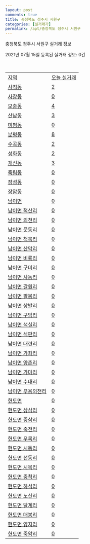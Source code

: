 ```yaml
---
layout: post
comments: true
title: 충청북도 청주시 서원구
categories: [실거래가]
permalink: /apt/충청북도 청주시 서원구
---
```


충청북도 청주시 서원구 실거래 정보

2021년 07월 15일 등록된 실거래 정보: 0건

<script type="text/javascript">
  google.charts.load('current', {'packages':['corechart']});
  google.charts.setOnLoadCallback(drawChart);

  function drawChart() {
    var data = google.visualization.arrayToDataTable([['거래일', '매매', '전월세', '전매'], ['20-07', 100, 103, 26], ['20-08', 179, 199, 48], ['20-09', 183, 181, 28], ['20-10', 235, 172, 68], ['20-11', 428, 218, 98], ['20-12', 524, 262, 71], ['21-01', 419, 336, 19], ['21-02', 428, 282, 21], ['21-03', 585, 290, 33], ['21-04', 516, 253, 43], ['21-05', 633, 288, 92], ['21-06', 426, 269, 15], ['21-07', 99, 50, 0]]);

    var options = {
      title: '최근 1년간 유형별 거래량 추이',
      legend: { position: 'bottom' }
    };

    var chart = new google.visualization.LineChart(document.getElementById('columnchart_material'));
    chart.draw(data, (options));
  }
</script>

<div id="columnchart_material" style="width: 95%; margin-left: -35px"></div>
<br>
<table class="sortable">
  <tr>
    <td><a href="#">지역</a></td>
    <td><a href="#">오늘 실거래</a></td>
  </tr>

  
  <tr class="item">
    <td><a href="충청북도 청주시 서원구 사직동">사직동</a></td>
    <td><a href="충청북도 청주시 서원구 사직동">2</a></td>
  </tr>
    

  <tr class="item">
    <td><a href="충청북도 청주시 서원구 사창동">사창동</a></td>
    <td><a href="충청북도 청주시 서원구 사창동">0</a></td>
  </tr>
    

  <tr class="item">
    <td><a href="충청북도 청주시 서원구 모충동">모충동</a></td>
    <td><a href="충청북도 청주시 서원구 모충동">4</a></td>
  </tr>
    

  <tr class="item">
    <td><a href="충청북도 청주시 서원구 산남동">산남동</a></td>
    <td><a href="충청북도 청주시 서원구 산남동">3</a></td>
  </tr>
    

  <tr class="item">
    <td><a href="충청북도 청주시 서원구 미평동">미평동</a></td>
    <td><a href="충청북도 청주시 서원구 미평동">0</a></td>
  </tr>
    

  <tr class="item">
    <td><a href="충청북도 청주시 서원구 분평동">분평동</a></td>
    <td><a href="충청북도 청주시 서원구 분평동">8</a></td>
  </tr>
    

  <tr class="item">
    <td><a href="충청북도 청주시 서원구 수곡동">수곡동</a></td>
    <td><a href="충청북도 청주시 서원구 수곡동">2</a></td>
  </tr>
    

  <tr class="item">
    <td><a href="충청북도 청주시 서원구 성화동">성화동</a></td>
    <td><a href="충청북도 청주시 서원구 성화동">2</a></td>
  </tr>
    

  <tr class="item">
    <td><a href="충청북도 청주시 서원구 개신동">개신동</a></td>
    <td><a href="충청북도 청주시 서원구 개신동">3</a></td>
  </tr>
    

  <tr class="item">
    <td><a href="충청북도 청주시 서원구 죽림동">죽림동</a></td>
    <td><a href="충청북도 청주시 서원구 죽림동">0</a></td>
  </tr>
    

  <tr class="item">
    <td><a href="충청북도 청주시 서원구 장성동">장성동</a></td>
    <td><a href="충청북도 청주시 서원구 장성동">0</a></td>
  </tr>
    

  <tr class="item">
    <td><a href="충청북도 청주시 서원구 장암동">장암동</a></td>
    <td><a href="충청북도 청주시 서원구 장암동">0</a></td>
  </tr>
    

  <tr class="item">
    <td><a href="충청북도 청주시 서원구 남이면">남이면</a></td>
    <td><a href="충청북도 청주시 서원구 남이면">0</a></td>
  </tr>
    

  <tr class="item">
    <td><a href="충청북도 청주시 서원구 남이면 척산리">남이면 척산리</a></td>
    <td><a href="충청북도 청주시 서원구 남이면 척산리">0</a></td>
  </tr>
    

  <tr class="item">
    <td><a href="충청북도 청주시 서원구 남이면 외천리">남이면 외천리</a></td>
    <td><a href="충청북도 청주시 서원구 남이면 외천리">0</a></td>
  </tr>
    

  <tr class="item">
    <td><a href="충청북도 청주시 서원구 남이면 문동리">남이면 문동리</a></td>
    <td><a href="충청북도 청주시 서원구 남이면 문동리">0</a></td>
  </tr>
    

  <tr class="item">
    <td><a href="충청북도 청주시 서원구 남이면 척북리">남이면 척북리</a></td>
    <td><a href="충청북도 청주시 서원구 남이면 척북리">0</a></td>
  </tr>
    

  <tr class="item">
    <td><a href="충청북도 청주시 서원구 남이면 산막리">남이면 산막리</a></td>
    <td><a href="충청북도 청주시 서원구 남이면 산막리">0</a></td>
  </tr>
    

  <tr class="item">
    <td><a href="충청북도 청주시 서원구 남이면 비룡리">남이면 비룡리</a></td>
    <td><a href="충청북도 청주시 서원구 남이면 비룡리">0</a></td>
  </tr>
    

  <tr class="item">
    <td><a href="충청북도 청주시 서원구 남이면 구미리">남이면 구미리</a></td>
    <td><a href="충청북도 청주시 서원구 남이면 구미리">0</a></td>
  </tr>
    

  <tr class="item">
    <td><a href="충청북도 청주시 서원구 남이면 사동리">남이면 사동리</a></td>
    <td><a href="충청북도 청주시 서원구 남이면 사동리">0</a></td>
  </tr>
    

  <tr class="item">
    <td><a href="충청북도 청주시 서원구 남이면 갈원리">남이면 갈원리</a></td>
    <td><a href="충청북도 청주시 서원구 남이면 갈원리">0</a></td>
  </tr>
    

  <tr class="item">
    <td><a href="충청북도 청주시 서원구 남이면 팔봉리">남이면 팔봉리</a></td>
    <td><a href="충청북도 청주시 서원구 남이면 팔봉리">0</a></td>
  </tr>
    

  <tr class="item">
    <td><a href="충청북도 청주시 서원구 남이면 상발리">남이면 상발리</a></td>
    <td><a href="충청북도 청주시 서원구 남이면 상발리">0</a></td>
  </tr>
    

  <tr class="item">
    <td><a href="충청북도 청주시 서원구 남이면 구암리">남이면 구암리</a></td>
    <td><a href="충청북도 청주시 서원구 남이면 구암리">0</a></td>
  </tr>
    

  <tr class="item">
    <td><a href="충청북도 청주시 서원구 남이면 석실리">남이면 석실리</a></td>
    <td><a href="충청북도 청주시 서원구 남이면 석실리">0</a></td>
  </tr>
    

  <tr class="item">
    <td><a href="충청북도 청주시 서원구 남이면 석판리">남이면 석판리</a></td>
    <td><a href="충청북도 청주시 서원구 남이면 석판리">0</a></td>
  </tr>
    

  <tr class="item">
    <td><a href="충청북도 청주시 서원구 남이면 대련리">남이면 대련리</a></td>
    <td><a href="충청북도 청주시 서원구 남이면 대련리">0</a></td>
  </tr>
    

  <tr class="item">
    <td><a href="충청북도 청주시 서원구 남이면 가좌리">남이면 가좌리</a></td>
    <td><a href="충청북도 청주시 서원구 남이면 가좌리">0</a></td>
  </tr>
    

  <tr class="item">
    <td><a href="충청북도 청주시 서원구 남이면 양촌리">남이면 양촌리</a></td>
    <td><a href="충청북도 청주시 서원구 남이면 양촌리">0</a></td>
  </tr>
    

  <tr class="item">
    <td><a href="충청북도 청주시 서원구 남이면 가마리">남이면 가마리</a></td>
    <td><a href="충청북도 청주시 서원구 남이면 가마리">0</a></td>
  </tr>
    

  <tr class="item">
    <td><a href="충청북도 청주시 서원구 남이면 수대리">남이면 수대리</a></td>
    <td><a href="충청북도 청주시 서원구 남이면 수대리">0</a></td>
  </tr>
    

  <tr class="item">
    <td><a href="충청북도 청주시 서원구 남이면 부용외천리">남이면 부용외천리</a></td>
    <td><a href="충청북도 청주시 서원구 남이면 부용외천리">0</a></td>
  </tr>
    

  <tr class="item">
    <td><a href="충청북도 청주시 서원구 현도면">현도면</a></td>
    <td><a href="충청북도 청주시 서원구 현도면">0</a></td>
  </tr>
    

  <tr class="item">
    <td><a href="충청북도 청주시 서원구 현도면 상삼리">현도면 상삼리</a></td>
    <td><a href="충청북도 청주시 서원구 현도면 상삼리">0</a></td>
  </tr>
    

  <tr class="item">
    <td><a href="충청북도 청주시 서원구 현도면 중삼리">현도면 중삼리</a></td>
    <td><a href="충청북도 청주시 서원구 현도면 중삼리">0</a></td>
  </tr>
    

  <tr class="item">
    <td><a href="충청북도 청주시 서원구 현도면 죽전리">현도면 죽전리</a></td>
    <td><a href="충청북도 청주시 서원구 현도면 죽전리">0</a></td>
  </tr>
    

  <tr class="item">
    <td><a href="충청북도 청주시 서원구 현도면 우록리">현도면 우록리</a></td>
    <td><a href="충청북도 청주시 서원구 현도면 우록리">0</a></td>
  </tr>
    

  <tr class="item">
    <td><a href="충청북도 청주시 서원구 현도면 시동리">현도면 시동리</a></td>
    <td><a href="충청북도 청주시 서원구 현도면 시동리">0</a></td>
  </tr>
    

  <tr class="item">
    <td><a href="충청북도 청주시 서원구 현도면 선동리">현도면 선동리</a></td>
    <td><a href="충청북도 청주시 서원구 현도면 선동리">0</a></td>
  </tr>
    

  <tr class="item">
    <td><a href="충청북도 청주시 서원구 현도면 시목리">현도면 시목리</a></td>
    <td><a href="충청북도 청주시 서원구 현도면 시목리">0</a></td>
  </tr>
    

  <tr class="item">
    <td><a href="충청북도 청주시 서원구 현도면 중척리">현도면 중척리</a></td>
    <td><a href="충청북도 청주시 서원구 현도면 중척리">0</a></td>
  </tr>
    

  <tr class="item">
    <td><a href="충청북도 청주시 서원구 현도면 하석리">현도면 하석리</a></td>
    <td><a href="충청북도 청주시 서원구 현도면 하석리">0</a></td>
  </tr>
    

  <tr class="item">
    <td><a href="충청북도 청주시 서원구 현도면 노산리">현도면 노산리</a></td>
    <td><a href="충청북도 청주시 서원구 현도면 노산리">0</a></td>
  </tr>
    

  <tr class="item">
    <td><a href="충청북도 청주시 서원구 현도면 달계리">현도면 달계리</a></td>
    <td><a href="충청북도 청주시 서원구 현도면 달계리">0</a></td>
  </tr>
    

  <tr class="item">
    <td><a href="충청북도 청주시 서원구 현도면 매봉리">현도면 매봉리</a></td>
    <td><a href="충청북도 청주시 서원구 현도면 매봉리">0</a></td>
  </tr>
    

  <tr class="item">
    <td><a href="충청북도 청주시 서원구 현도면 양지리">현도면 양지리</a></td>
    <td><a href="충청북도 청주시 서원구 현도면 양지리">0</a></td>
  </tr>
    

  <tr class="item">
    <td><a href="충청북도 청주시 서원구 현도면 죽암리">현도면 죽암리</a></td>
    <td><a href="충청북도 청주시 서원구 현도면 죽암리">0</a></td>
  </tr>
    


</table>


    